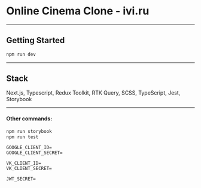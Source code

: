 # Online Cinema Clone - ivi.ru

---

## Getting Started

```bash
npm run dev
```

---

## Stack

Next.js, Typescript, Redux Toolkit, RTK Query, SCSS, TypeScript, Jest, Storybook

---

#### Other commands:

```bash
npm run storybook
npm run test
```

```dotenv
GOOGLE_CLIENT_ID=
GOOGLE_CLIENT_SECRET=

VK_CLIENT_ID=
VK_CLIENT_SECRET=

JWT_SECRET=
```
